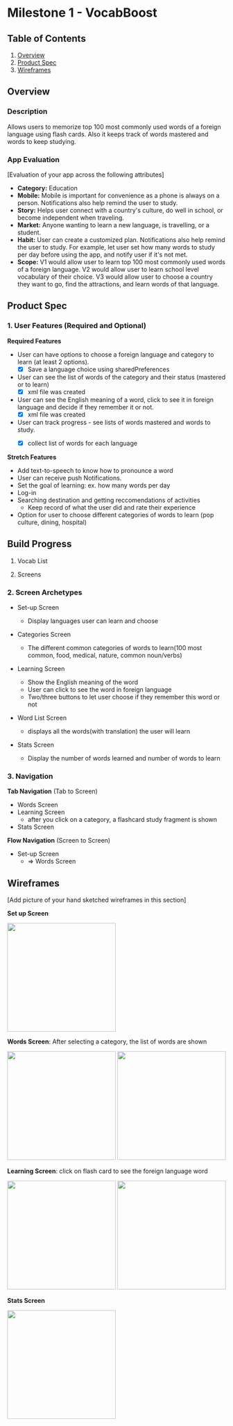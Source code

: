 # Milestone 1 - VocabBoost

## Table of Contents

1. [Overview](#Overview)
1. [Product Spec](#Product-Spec)
1. [Wireframes](#Wireframes)

## Overview

### Description

Allows users to memorize top 100 most commonly used words of a foreign language using flash cards. Also it keeps track of words mastered and words to keep studying.

### App Evaluation

[Evaluation of your app across the following attributes]
- **Category:** Education
- **Mobile:** Mobile is important for convenience as a phone is always on a person. Notifications also help remind the user to study.
- **Story:** Helps user connect with a country's culture, do well in school, or become independent when traveling.
- **Market:** Anyone wanting to learn a new language, is travelling, or a student.
- **Habit:** User can create a customized plan. Notifications also help remind the user to study. For example, let user set how many words to study per day before using the app, and notify user if it's not met.
- **Scope:** V1 would allow user to learn top 100 most commonly used words of a foreign language. V2 would allow user to learn school level vocabulary of their choice. V3 would allow user to choose a country they want to go, find the attractions, and learn words of that language.

## Product Spec

### 1. User Features (Required and Optional)

**Required Features**

* User can have options to choose a foreign language and category to learn (at least 2 options).
   - [X] Save a language choice using sharedPreferences 
* User can see the list of words of the category and their status (mastered or to learn)
   - [X] xml file was created
* User can see the English meaning of a word, click to see it in foreign language and decide if they remember it or not.
   - [X] xml file was created
* User can track progress - see lists of words mastered and words to study. 
   - [X] collect list of words for each language


**Stretch Features**
* Add text-to-speech to know how to pronounce a word
* User can receive push Notifications.
* Set the goal of learning: ex. how many words per day
* Log-in
* Searching destination and getting reccomendations of activities
    * Keep record of what the user did and rate their experience
* Option for user to choose different categories of words to learn (pop culture, dining, hospital)

## Build Progress
1. Vocab List

2. Screens



### 2. Screen Archetypes

- Set-up Screen
  - Display languages user can learn and choose 
  
- Categories Screen
    - The different common categories of words to learn(100 most common, food, medical, nature, common noun/verbs)
- Learning Screen
  - Show the English meaning of the word
  - User can click to see the word in foreign language
  - Two/three buttons to let user choose if they remember this word or not
  
- Word List Screen
    - displays all the words(with translation) the user will learn

- Stats Screen
    - Display the number of words learned and number of words to learn

### 3. Navigation

**Tab Navigation** (Tab to Screen)

* Words Screen
* Learning Screen
    * after you click on a category, a flashcard study fragment is shown
* Stats Screen

**Flow Navigation** (Screen to Screen)

- Set-up Screen
  * => Words Screen



## Wireframes

[Add picture of your hand sketched wireframes in this section]

**Set up Screen**

<img src="https://user-images.githubusercontent.com/69126372/230789895-b6fe066b-26a4-47ae-8d97-648e9794efae.png" width=250>

**Words Screen**: After selecting a category, the list of words are shown

<img src="https://user-images.githubusercontent.com/69126372/230789944-28eabd10-378f-4773-914f-718082b25a3d.png" width=250>
<img src="https://user-images.githubusercontent.com/69126372/230790204-aa131071-0670-4848-bee0-24f546148fb0.png" width=250>

**Learning Screen**: click on flash card to see the foreign language word

<img src="https://user-images.githubusercontent.com/69126372/230790047-956cc129-8e76-4c40-bcf7-d1afd509af67.png" width=250>
<img src="https://user-images.githubusercontent.com/69126372/230790037-b2fc81a1-a4f8-4038-b962-6f3ac3e2c41e.png" width=250>

**Stats Screen**

<img src="https://user-images.githubusercontent.com/69126372/230790062-40539534-19b7-4afe-bd3f-c7c813444676.png" width=250>

